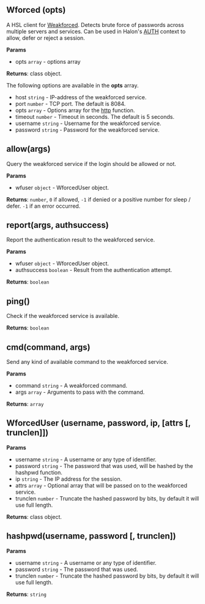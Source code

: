 ## Wforced (opts)
A HSL client for [Weakforced](https://github.com/PowerDNS/weakforced). Detects brute force of passwords across multiple servers and services. Can be used in Halon's [AUTH](https://docs.halon.io/hsl/auth.html) context to allow, defer or reject a session.

**Params**

- opts `array` - options array

**Returns**: class object.

The following options are available in the **opts** array.

- host `string` - IP-address of the weakforced service.
- port `number` - TCP port. The default is 8084.
- opts `array` - Options array for the [http](https://docs.halon.io/hsl/functions.html#http) function.
- timeout `number` - Timeout in seconds. The default is 5 seconds.
- username `string` - Username for the weakforced service.
- password `string` - Password for the weakforced service.

## allow(args)
Query the weakforced service if the login should be allowed or not.

**Params**

- wfuser `object` - WforcedUser object. 

**Returns**: `number`, `0` if allowed, `-1` if denied or a positive number for sleep / defer. `-1` if an error occurred.

## report(args, authsuccess)
Report the authentication result to the weakforced service.

**Params**

- wfuser `object` - WforcedUser object.
- authsuccess `boolean` - Result from the authentication attempt. 

**Returns**: `boolean`

## ping()
Check if the weakforced service is available.

**Returns**: `boolean`

## cmd(command, args)
Send any kind of available command to the weakforced service.

**Params**

- command `string` - A weakforced command.
- args `array` - Arguments to pass with the command.

**Returns**: `array`

## WforcedUser (username, password, ip, [attrs [, trunclen]])

**Params**

- username `string` - A username or any type of identifier.
- password `string` - The password that was used, will be hashed by the hashpwd function.
- ip `string` - The IP address for the session.
- attrs `array` - Optional array that will be passed on to the weakforced service.
- trunclen `number` - Truncate the hashed password by bits, by default it will use full length.

**Returns**: class object.

## hashpwd(username, password [, trunclen])

**Params**
- username `string` - A username or any type of identifier.
- password `string` - The password that was used.
- trunclen `number` - Truncate the hashed password by bits, by default it will use full length.

**Returns**: `string`
